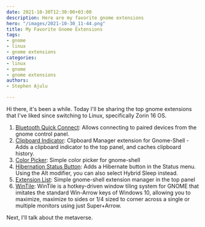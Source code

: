 ```yaml
---
date: 2021-10-30T12:30:00+03:00
description: Here are my favorite gnome extensions
hero: "/images/2021-10-30_11-44.png"
title: My Favorite Gnome Extensions
tags:
- gnome
- linux
- gnome extensions
categories:
- linux
- gnome
- gnome extensions
authors:
- Stephen Ajulu

---
```

Hi there, it's been a while. Today I'll be sharing the top gnome extensions that I've liked since switching to Linux, specifically Zorin 16 OS.

1. [Bluetooth Quick Connect](https://extensions.gnome.org/extension/1401/bluetooth-quick-connect/): Allows connecting to paired devices from the gnome control panel.
2. [Clipboard Indicator](https://extensions.gnome.org/extension/779/clipboard-indicator/): Clipboard Manager extension for Gnome-Shell - Adds a clipboard indicator to the top panel, and caches clipboard history.
3. [Color Picker](https://extensions.gnome.org/extension/3396/color-picker/): Simple color picker for gnome-shell
4. [Hibernation Status Button](https://extensions.gnome.org/extension/755/hibernate-status-button/): Adds a Hibernate button in the Status menu. Using the Alt modifier, you can also select Hybrid Sleep instead.
5. [Extension List](https://extensions.gnome.org/extension/3088/extension-list/): Simple gnome-shell extension manager in the top panel
6. [WinTile](https://extensions.gnome.org/extension/1723/wintile-windows-10-window-tiling-for-gnome/): WinTile is a hotkey-driven window tiling system for GNOME that imitates the standard Win-Arrow keys of Windows 10, allowing you to maximize, maximize to sides or 1/4 sized to corner across a single or multiple monitors using just Super+Arrow.

Next, I'll talk about the metaverse.